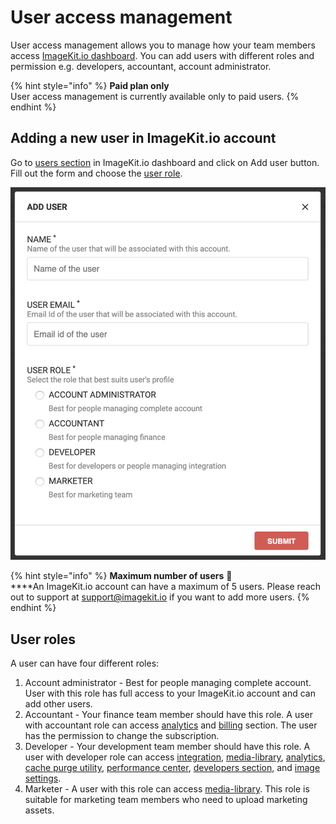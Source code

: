 # User access management

User access management allows you to manage how your team members access [ImageKit.io dashboard](https://imagekit.io/dashboard). You can add users with different roles and permission e.g. developers, accountant, account administrator.

{% hint style="info" %}
**Paid plan only**  
User access management is currently available only to paid users.
{% endhint %}

## Adding a new user in ImageKit.io account

Go to [users section](https://imagekit.io/dashboard?redirectTo=users) in ImageKit.io dashboard and click on Add user button. Fill out the form and choose the [user role](user-access-management.md#user-roles).

![Add user form in ImageKit.io dashboard](../.gitbook/assets/screenshot-2020-01-08-at-1.12.17-pm.png)

{% hint style="info" %}
**Maximum number of users** 🙌   
****An ImageKit.io account can have a maximum of 5 users. Please reach out to support at support@imagekit.io if you want to add more users.
{% endhint %}

## User roles

A user can have four different roles:

1. Account administrator - Best for people managing complete account. User with this role has full access to your ImageKit.io account and can add other users.
2. Accountant - Your finance team member should have this role. A user with accountant role can access [analytics](https://imagekit.io/dashboard?redirectTo=analytics) and [billing](https://imagekit.io/dashboard?redirectTo=billing) section. The user has the permission to change the subscription.
3. Developer - Your development team member should have this role. A user with developer role can access [integration](https://imagekit.io/dashboard?redirectTo=integration), [media-library](https://imagekit.io/dashboard?redirectTo=media-library), [analytics](https://imagekit.io/dashboard?redirectTo=analytics), [cache purge utility](https://imagekit.io/dashboard?redirectTo=cache), [performance center](https://imagekit.io/dashboard?redirectTo=performance), [developers section](https://imagekit.io/dashboard?redirectTo=developers), and [image settings](https://imagekit.io/dashboard?redirectTo=settings).
4. Marketer - A user with this role can access [media-library](https://imagekit.io/dashboard?redirectTo=media-library). This role is suitable for marketing team members who need to upload marketing assets.

